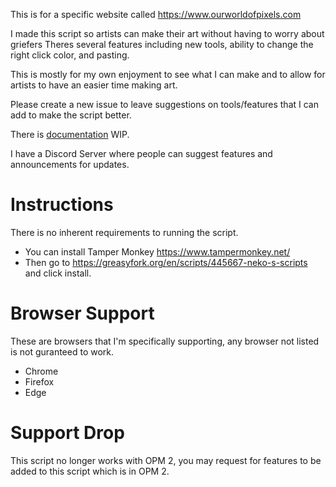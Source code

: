 This is for a specific website called https://www.ourworldofpixels.com

I made this script so artists can make their art without having to worry about griefers
Theres several features including new tools, ability to change the right click color, and pasting.

This is mostly for my own enjoyment to see what I can make and to allow for artists to have an easier time making art.

Please create a new issue to leave suggestions on tools/features that I can add to make the script better.

There is [documentation](https://github.com/NekoNoka/Neko-OWOP-Scripts/blob/main/Documentation.md) WIP.

I have a Discord Server where people can suggest features and announcements for updates.

# Instructions

There is no inherent requirements to running the script.

* You can install Tamper Monkey https://www.tampermonkey.net/
* Then go to https://greasyfork.org/en/scripts/445667-neko-s-scripts and click install.

# Browser Support
These are browsers that I'm specifically supporting, any browser not listed is not guranteed to work.

* Chrome
* Firefox
* Edge

# Support Drop

This script no longer works with OPM 2, you may request for features to be added to this script which is in OPM 2.
